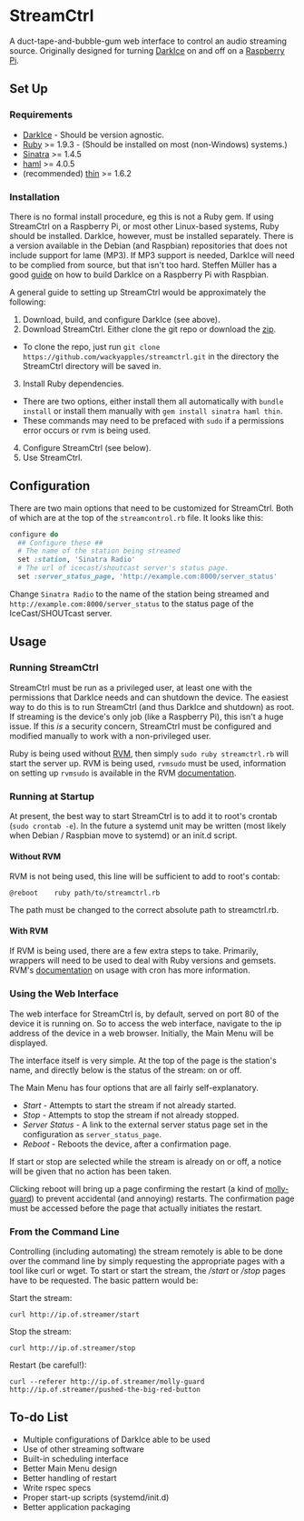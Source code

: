 # StreamCtrl

A duct-tape-and-bubble-gum web interface to control an audio streaming source. Originally designed for turning [DarkIce][darkice] on and off on a [Raspberry Pi][pi].

## Set Up

### Requirements
 * [DarkIce][darkice] - Should be version agnostic.
 * [Ruby][ruby] >= 1.9.3 - (Should be installed on most (non-Windows) systems.)
 * [Sinatra][sinrb] >= 1.4.5
 * [haml] >= 4.0.5
 * (recommended) [thin] >= 1.6.2

### Installation

There is no formal install procedure, eg this is not a Ruby gem. If using StreamCtrl on a Raspberry Pi, or most other Linux-based systems, Ruby should be installed. DarkIce, however, must be installed separately. There is a version available in the Debian (and Raspbian) repositories that does not include support for lame (MP3). If MP3 support is needed, DarkIce will need to be complied from source, but that isn't too hard. Steffen Müller has a good [guide][diguide] on how to build DarkIce on a Raspberry Pi with Raspbian.

A general guide to setting up StreamCtrl would be approximately the following:

 1. Download, build, and configure DarkIce (see above).
 2. Download StreamCtrl. Either clone the git repo or download the [zip].
   * To clone the repo, just run `git clone https://github.com/wackyapples/streamctrl.git` in the directory the StreamCtrl directory will be saved in.
 3. Install Ruby dependencies.
   * There are two options, either install them all automatically with `bundle install` or install them manually with `gem install sinatra haml thin`.
   * These commands may need to be prefaced with `sudo` if a permissions error occurs or rvm is being used.
 4. Configure StreamCtrl (see below).
 5. Use StreamCtrl.

## Configuration

There are two main options that need to be customized for StreamCtrl. Both of which are at the top of the `streamcontrol.rb` file. It looks like this:
```ruby
configure do
  ## Configure these ##
  # The name of the station being streamed
  set :station, 'Sinatra Radio'
  # The url of icecast/shoutcast server's status page.
  set :server_status_page, 'http://example.com:8000/server_status'
```

Change `Sinatra Radio` to the name of the station being streamed and `http://example.com:8000/server_status` to the status page of the IceCast/SHOUTcast server.

## Usage

### Running StreamCtrl
StreamCtrl must be run as a privileged user, at least one with the permissions that DarkIce needs and can shutdown the device. The easiest way to do this is to run StreamCtrl (and thus DarkIce and shutdown) as root. If streaming is the device's only job (like a Raspberry Pi), this isn't a huge issue. If this *is* a security concern, StreamCtrl must be configured and modified manually to work with a non-privileged user.

Ruby is being used without [RVM][rvm], then simply `sudo ruby streamctrl.rb` will start the server up. RVM is being used, `rvmsudo` must be used, information on setting up `rvmsudo` is available in the RVM [documentation][rvmsudo].

### Running at Startup

At present, the best way to start StreamCtrl is to add it to root's crontab (`sudo crontab -e`). In the future a systemd unit may be written (most likely when Debian / Raspbian move to systemd) or an init.d script.

#### Without RVM
RVM is not being used, this line will be sufficient to add to root's contab:
```
@reboot    ruby path/to/streamctrl.rb
```
The path must be changed to the correct absolute path to streamctrl.rb.

#### With RVM
If RVM is being used, there are a few extra steps to take. Primarily, wrappers will need to be used to deal with Ruby versions and gemsets. RVM's [documentation][rvmcron] on usage with cron has more information.

### Using the Web Interface

The web interface for StreamCtrl is, by default, served on port 80 of the device it is running on. So to access the web interface, navigate to the ip address of the device in a web browser. Initially, the Main Menu will be displayed.

The interface itself is very simple. At the top of the page is the station's name, and directly below is the status of the stream: on or off.

The Main Menu has four options that are all fairly self-explanatory.

* *Start* - Attempts to start the stream if not already started.
* *Stop*  - Attempts to stop the stream if not already stopped.
* *Server Status* - A link to the external server status page set in the configuration as `server_status_page`.
* *Reboot* - Reboots the device, after a confirmation page.

If start or stop are selected while the stream is already on or off, a notice will be given that no action has been taken.

Clicking reboot will bring up a page confirming the restart (a kind of [molly-guard][mg]) to prevent accidental (and annoying) restarts. The confirmation page must be accessed before the page that actually initiates the restart.

### From the Command Line

Controlling (including automating) the stream remotely is able to be done over the command line by simply requesting the appropriate pages with a tool like curl or wget. To start or start the stream, the */start* or */stop* pages have to be requested. The basic pattern would be:

Start the stream:
```
curl http://ip.of.streamer/start
```

Stop the stream:
```
curl http://ip.of.streamer/stop
```

Restart (be careful!):
```
curl --referer http://ip.of.streamer/molly-guard http://ip.of.streamer/pushed-the-big-red-button
```

## To-do List

 * Multiple configurations of DarkIce able to be used
 * Use of other streaming software
 * Built-in scheduling interface
 * Better Main Menu design
 * Better handling of restart
 * Write rspec specs
 * Proper start-up scripts (systemd/init.d)
 * Better application packaging

[darkice]: http://darkice.org/
[pi]:      http://www.raspberrypi.org/
[ruby]:    https://www.ruby-lang.org/
[sinrb]:   http://www.sinatrarb.com/
[haml]:    http://haml.info/
[thin]:    http://code.macournoyer.com/thin/
[diguide]: http://www.t3node.com/blog/live-streaming-mp3-audio-with-darkice-and-icecast2-on-raspberry-pi/
[zip]:     https://github.com/wackyapples/streamctrl/archive/master.zip
[rvm]:     https://rvm.io/
[rvmsudo]: https://rvm.io/integration/sudo
[rvmcron]: https://rvm.io/integration/cron
[mg]:      https://en.wikipedia.org/wiki/Big_red_button#Molly-guard